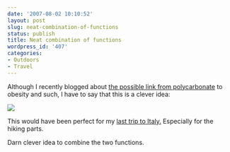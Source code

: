 ```yaml
---
date: '2007-08-02 10:10:52'
layout: post
slug: neat-combination-of-functions
status: publish
title: Neat combination of functions
wordpress_id: '407'
categories:
- Outdoors
- Travel
---
```



Although I recently blogged about [the possible link from polycarbonate](http://www.phfactor.net/wp/2007/07/19/interesting-paper-one-cause-of-obesity-found/) to obesity and such, I have to say that this is a clever idea:


[
![](http://www.phfactor.net/wp-pics/4107YG5BKXL._SS400_.jpg)
](http://www.amazon.com/Travel-Nalgene-Phrase-Bottle-Italian/dp/B000JI3ZTQ/ref=sr_1_8/104-4333903-9983107?ie=UTF8&s=apparel&qid=1186077798&sr=1-8)

This would have been perfect for my [last trip to Italy.](http://www.phfactor.net/pics/italy/) Especially for the hiking parts. 

Darn clever idea to combine the two functions.
